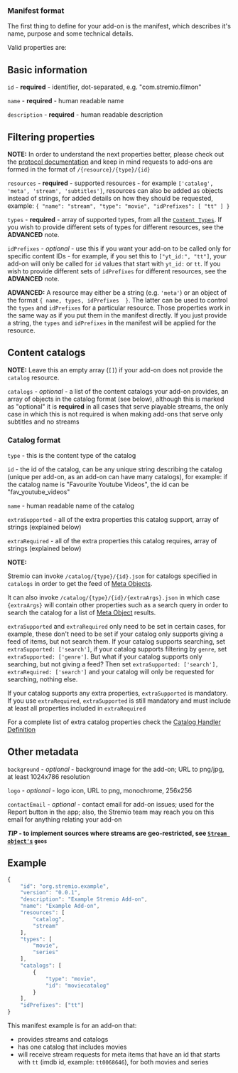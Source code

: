 ### Manifest format

The first thing to define for your add-on is the manifest, which describes it's name, purpose and some technical details.

Valid properties are:


## Basic information

``id`` - **required** - identifier, dot-separated, e.g. "com.stremio.filmon"

``name`` - **required** - human readable name

``description`` - **required** - human readable description


## Filtering properties

**NOTE:** In order to understand the next properties better, please check out the [protocol documentation](../../protocol.md) and keep in mind requests to add-ons are formed in the format of `/{resource}/{type}/{id}`

``resources`` - **required** - supported resources - for example ``['catalog', 'meta', 'stream', 'subtitles']``, resources can also be added as objects instead of strings, for added details on how they should be requested, example: `{ "name": "stream", "type": "movie", "idPrefixes": [ "tt" ] }`

``types`` - **required** - array of supported types, from all the [``Content Types``](./content.types.md). If you wish to provide different sets of types for different resources, see the **ADVANCED** note.

``idPrefixes`` - _optional_ - use this if you want your add-on to be called only for specific content IDs - for example, if you set this to `["yt_id:", "tt"]`, your add-on will only be called for `id` values that start with `yt_id:` or `tt`. If you wish to provide different sets of `idPrefixes` for different resources, see the **ADVANCED** note.

**ADVANCED:** A resource may either be a string (e.g. `'meta'`) or an object of the format `{ name, types, idPrefixes  }`. The latter can be used to control the `types` and `idPrefixes` for a particular resource. Those properties work in the same way as if you put them in the manifest directly. If you just provide a string, the `types` and `idPrefixes` in the manifest will be applied for the resource.


## Content catalogs

**NOTE:** Leave this an empty array (``[]``) if your add-on does not provide the `catalog` resource.

``catalogs`` - _optional_ - a list of the content catalogs your add-on provides, an array of objects in the catalog format (see below), although this is marked as "optional" it is **required** in all cases that serve playable streams, the only case in which this is not required is when making add-ons that serve only subtitles and no streams


### Catalog format

``type`` - this is the content type of the catalog

``id`` - the id of the catalog, can be any unique string describing the catalog (unique per add-on, as an add-on can have many catalogs), for example: if the catalog name is "Favourite Youtube Videos", the id can be "fav_youtube_videos"

``name`` - human readable name of the catalog

``extraSupported`` - all of the extra properties this catalog support, array of strings (explained below)

``extraRequired`` - all of the extra properties this catalog requires, array of strings (explained below)


**NOTE:**

Stremio can invoke `/catalog/{type}/{id}.json` for catalogs specified in `catalogs` in order to get the feed of [Meta Objects](./meta.md).

It can also invoke `/catalog/{type}/{id}/{extraArgs}.json` in which case `{extraArgs}` will contain other properties such as a search query in order to search the catalog for a list of [Meta Object](./meta.md) results.

``extraSupported`` and ``extraRequired`` only need to be set in certain cases, for example, these don't need to be set if your catalog only supports giving a feed of items, but not search them. If your catalog supports searching, set `extraSupported: ['search']`, if your catalog supports filtering by `genre`, set `extraSupported: ['genre']`. But what if your catalog supports only searching, but not giving a feed? Then set `extraSupported: ['search'], extraRequired: ['search']` and your catalog will only be requested for searching, nothing else.

If your catalog supports any extra properties, `extraSupported` is mandatory. If you use `extraRequired`, `extraSupported` is still mandatory and must include at least all properties included in `extraRequired`

For a complete list of extra catalog properties check the [Catalog Handler Definition](../requests/defineCatalogHandler.md)


## Other metadata

``background`` - _optional_ - background image for the add-on; URL to png/jpg, at least 1024x786 resolution

``logo`` - _optional_ - logo icon, URL to png, monochrome, 256x256

``contactEmail`` - _optional_ - contact email for add-on issues; used for the Report button in the app; also, the Stremio team may reach you on this email for anything relating your add-on


***TIP* - to implement sources where streams are geo-restricted, see [``Stream object's``](./stream.md) `geos`**


## Example

```javascript
{           
    "id": "org.stremio.example",
    "version": "0.0.1",
    "description": "Example Stremio Add-on",
    "name": "Example Add-on",
    "resources": [
        "catalog",
        "stream"
    ],
    "types": [
        "movie",
        "series"
    ],
    "catalogs": [
        {
            "type": "movie",
            "id": "moviecatalog"
        }
    ],
    "idPrefixes": ["tt"]
}
```

This manifest example is for an add-on that:
- provides streams and catalogs
- has one catalog that includes movies
- will receive stream requests for meta items that have an id that starts with `tt` (imdb id, example: `tt0068646`), for both movies and series
